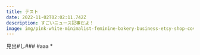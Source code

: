 ```yaml
---
title: テスト
date: 2022-11-02T02:02:11.742Z
description: すごいニュース記事だよ！
image: img/pink-white-minimalist-feminine-bakery-business-etsy-shop-cover-1200-×-250-px-1-.png
---
```

見出#し###
#﻿aaa
*﻿
